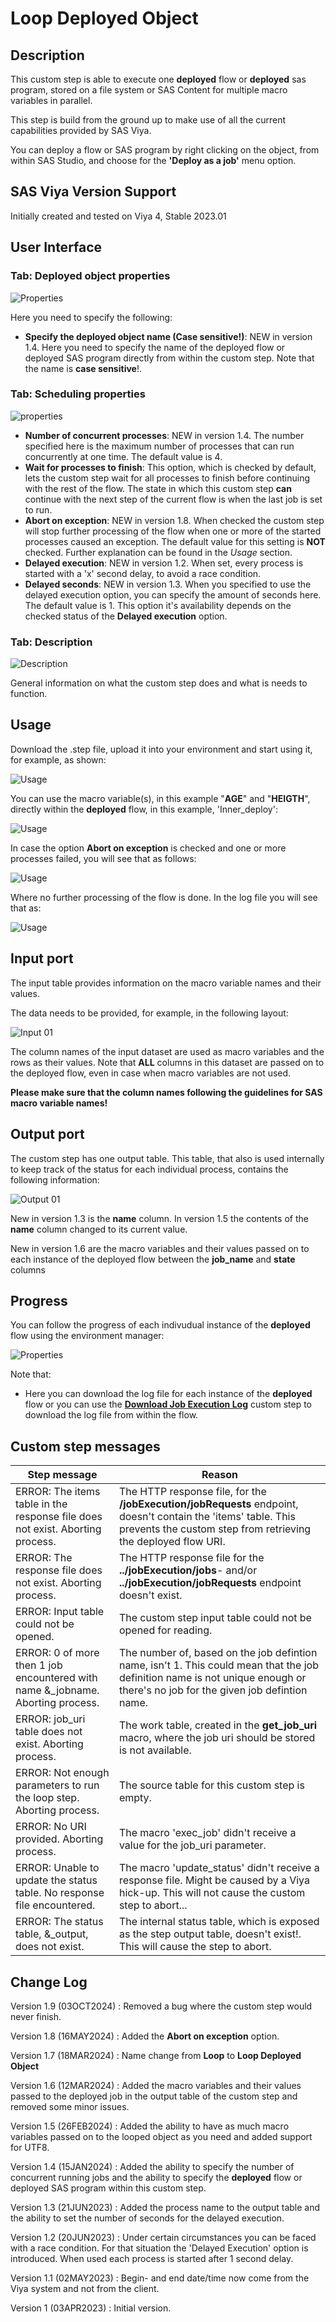 # Loop Deployed Object

## Description

This custom step is able to execute one **deployed** flow or **deployed** sas program, stored on a file system or SAS Content for multiple macro variables in parallel.

This step is build from the ground up to make use of all the current capabilities provided by SAS Viya.

You can deploy a flow or SAS program by right clicking on the object, from within SAS Studio, and choose for the **'Deploy as a job'** menu option.

## SAS Viya Version Support

Initially created and tested on Viya 4, Stable 2023.01

## User Interface

### Tab: Deployed object properties

![Properties](img/UI_job_properties.PNG)

Here you need to specify the following:
- **Specify the deployed object name (Case sensitive!)**: NEW in version 1.4. Here you need to specify the name of the deployed flow or deployed SAS program directly from within the custom step. Note that the name is **case sensitive**!.

### Tab: Scheduling properties

![properties](img/UI_scheduling_properties.PNG)

- **Number of concurrent processes**: NEW in version 1.4. The number specified here is the maximum number of processes that can run concurrently at one time. The default value is 4.
- **Wait for processes to finish**: This option, which is checked by default, lets the custom step wait for all processes to finish before continuing with the rest of the flow. The state in which this custom step **can** continue with the next step of the current flow is when the last job is set to run.
- **Abort on exception**: NEW in version 1.8. When checked the custom step will stop further processing of the flow when one or more of the started processes caused an exception. The default value for this setting is **NOT** checked. Further explanation can be found in the *Usage* section. 
- **Delayed execution**: NEW in version 1.2. When set, every process is started with a 'x' second delay, to avoid a race condition. 
- **Delayed seconds**: NEW in version 1.3. When you specified to use the delayed execution option, you can specify the amount of seconds here. The default value is 1. This option it's availability depends on the checked status of the **Delayed execution** option.

### Tab: Description

![Description](img/UI_description.PNG)

General information on what the custom step does and what is needs to function.

## Usage

Download the .step file, upload it into your environment and start using it, for example, as shown:

![Usage](img/Usage.PNG)

You can use the macro variable(s), in this example "**AGE**" and "**HEIGTH**", directly within the **deployed** flow, in this example, 'Inner_deploy':

![Usage](img/Usage_inner_flow.PNG)

In case the option **Abort on exception** is checked and one or more processes failed, you will see that as follows:

![Usage](img/Abort_on_exception.PNG)

Where no further processing of the flow is done. In the log file you will see that as:

![Usage](img/Error_message.PNG)
## Input port

The input table provides information on the macro variable names and their values. 

The data needs to be provided, for example, in the following layout:

![Input 01](img/Input_01.PNG)

The column names of the input dataset are used as macro variables and the rows as their values.
Note that **ALL** columns in this dataset are passed on to the deployed flow, even in case when macro variables are not used.

**Please make sure that the column names following the guidelines for SAS macro variable names!**

## Output port

The custom step has one output table. This table, that also is used internally to keep track of the status for each individual process, contains the following information:

![Output 01](img/Output_01.PNG)

New in version 1.3 is the **name** column. In version 1.5 the contents of the **name** column changed to its current value.

New in version 1.6 are the macro variables and their values passed on to each instance of the deployed flow between the **job_name** and **state** columns

## Progress

You can follow the progress of each indivudual instance of the **deployed** flow using the environment manager:

![Properties](img/Runtime.PNG)

Note that: 
- Here you can download the log file for each instance of the **deployed** flow or you can use the [**Download Job Execution Log**](../Download%20Job%20Execution%20Log/README.md) custom step to download the log file from within the flow.

## Custom step messages
| Step message                                                     | Reason    |
|------------------------------------------------------------------|-----------|
| ERROR: The items table in the response file does not exist. Aborting process.  | The HTTP response file, for the **/jobExecution/jobRequests** endpoint, doesn't contain the 'items' table. This prevents the custom step from retrieving the deployed flow URI.|
| ERROR: The response file does not exist. Aborting process.  | The HTTP response file for the **../jobExecution/jobs**- and/or **../jobExecution/jobRequests** endpoint doesn't exist.  |
| ERROR: Input table could not be opened.  | The custom step input table could not be opened for reading. |
| ERROR: 0 of more then 1 job encountered with name &_jobname. Aborting process.  | The number of, based on the job defintion name, isn't 1. This could mean that the job definition name is not unique enough or there's no job for the given job defintion name.|
|ERROR: job_uri table does not exist. Aborting process. | The work table, created in the **get_job_uri** macro, where the job uri should be stored is not available. |
| ERROR: Not enough parameters to run the loop step. Aborting process. | The source table for this custom step is empty. |
| ERROR: No URI provided. Aborting process. | The macro 'exec_job' didn't receive a value for the job_uri parameter. |
| ERROR: Unable to update the status table. No response file encountered. | The macro 'update_status' didn't receive a response file. Might be caused by a Viya hick-up. This will not cause the custom step to abort... |
| ERROR: The status table, &_output, does not exist. | The internal status table, which is exposed as the step output table, doesn't exist!. This will cause the step to abort. |

## Change Log

Version 1.9 (03OCT2024) : Removed a bug where the custom step would never finish.

Version 1.8 (16MAY2024) : Added the **Abort on exception** option.

Version 1.7 (18MAR2024) : Name change from **Loop** to **Loop Deployed Object**

Version 1.6 (12MAR2024) : Added the macro variables and their values passed to the deployed job in the output table of the custom step and removed some minor issues.

Version 1.5 (26FEB2024) : Added the ability to have as much macro variables passed on to the looped object as you need and added support for UTF8.

Version 1.4 (15JAN2024) : Added the ability to specify the number of concurrent running jobs and the ability to specify the **deployed** flow or deployed SAS program within this custom step.

Version 1.3 (21JUN2023) : Added the process name to the output table and the ability to set the number of seconds for the delayed execution.

Version 1.2 (20JUN2023) : Under certain circumstances you can be faced with a race condition. For that situation the 'Delayed Execution' option is introduced. When used each process is started after 1 second delay.

Version 1.1 (02MAY2023) : Begin- and end date/time now come from the Viya system and not from the client.

Version 1 (03APR2023)   : Initial version.
